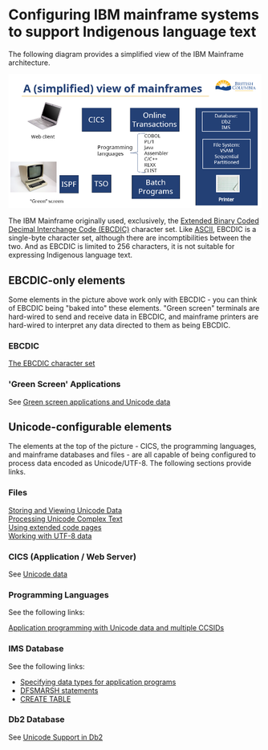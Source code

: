 # Configuring IBM mainframe systems to support Indigenous language text 

The following diagram provides a simplified view of the IBM Mainframe architecture.  

![](images/mainframe.png)

The IBM Mainframe originally used, exclusively, the [Extended Binary Coded Decimal Interchange Code (EBCDIC)](https://en.wikipedia.org/wiki/EBCDIC) character set. Like [ASCII](https://en.wikipedia.org/wiki/ASCII), EBCDIC is a single-byte character set, although there are incomptibilities between the two. And as EBCDIC is limited to 256 characters, it is not suitable for expressing Indigenous language text.

## EBCDIC-only elements

Some elements in the picture above work only with EBCDIC - you can think of EBCDIC being "baked into" these elements. "Green screen" terminals are hard-wired to send and receive data in EBCDIC, and mainframe printers are hard-wired to interpret any data directed to them as being EBCDIC.

### EBCDIC

[The EBCDIC character set](https://www.ibm.com/docs/en/zos-basic-skills?topic=mainframe-ebcdic-character-set) <br>

### 'Green Screen' Applications
See [Green screen applications and Unicode data](https://www.ibm.com/docs/en/db2-for-zos/13?topic=ccsids-green-screen-applications-unicode-data) <br>

## Unicode-configurable elements

The elements at the top of the picture - CICS, the programming languages, and mainframe databases and files - are all capable of being configured to process data encoded as Unicode/UTF-8. The following sections provide links.

### Files

[Storing and Viewing Unicode Data](https://www.ibm.com/support/pages/storing-and-viewing-unicode-data) <br>
[Processing Unicode Complex Text](https://www.ibm.com/docs/en/zos/3.1.0?topic=examples-processing-unicode-complex-text) <br>
[Using extended code pages](https://www.ibm.com/docs/en/zos/3.1.0?topic=examples-using-extended-code-pages) <br>
[Working with UTF-8 data](https://www.ibm.com/docs/en/zos/3.1.0?topic=data-working-utf-8) <br>


### CICS (Application / Web Server)
See [Unicode data](https://www.ibm.com/docs/en/cics-ts/6.1?topic=conversions-unicode-data)

### Programming Languages
See the following links:

[Application programming with Unicode data and multiple CCSIDs](https://www.ibm.com/docs/en/db2-for-zos/13?topic=data-application-programming-unicode-multiple-ccsids) <br>
### IMS Database
See the following links:

* [Specifying data types for application programs](https://www.ibm.com/docs/en/ims/15.4.0?topic=utilities-specifying-data-types-application-programs) <br>
* [DFSMARSH statements](https://www.ibm.com/docs/en/ims/15.4.0?topic=statements-dfsmarsh) <br>
* [CREATE TABLE](https://www.ibm.com/docs/en/ims/15.4.0?topic=statements-create-table)


### Db2 Database
See [Unicode Support in Db2](../databases/db2/db2.md)
